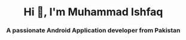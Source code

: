 <h1 align="center">Hi 👋, I'm Muhammad Ishfaq</h1>
<h3 align="center">A passionate Android Application developer from Pakistan</h3>
